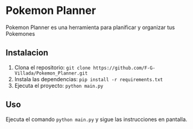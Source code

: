# Pokemon Planner

Pokemon Planner es una herramienta para planificar y organizar tus Pokemones

## Instalacion

1. Clona el repositorio: `git clone https://github.com/F-G-Villada/Pokemon_Planner.git`
2. Instala las dependencias: `pip install -r requirements.txt`
3. Ejecuta el proyecto: `python main.py`

## Uso

Ejecuta el comando `python main.py` y sigue las instrucciones en pantalla.
